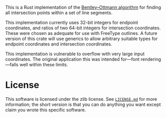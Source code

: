 This is a Rust implementation of the [Bentley–Ottmann algorithm] for finding all intersection points within a set of line segments.

[Bentley–Ottmann algorithm]: https://en.wikipedia.org/wiki/Bentley%E2%80%93Ottmann_algorithm

This implementation currently uses 32-bit integers for endpoint coordinates, and ratios of two 64-bit integers for intersection coordinates. These were chosen as adequate for use with FreeType outlines. A future version of this crate will use generics to allow arbitrary suitable types for endpoint coordinates and intersection coordinates.

This implementation is vulnerable to overflow with very large input coordinates. The original application this was intended for—font rendering—falls well within these limits.

# License

This software is licensed under the zlib license. See [`LICENSE.md`](LICENSE.md) for more information; the short version is that you can do anything you want except claim you wrote this specific software.

